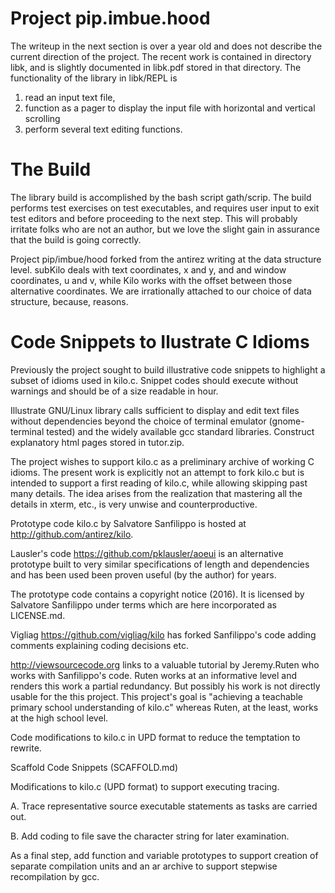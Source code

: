 # Project pip.imbue.hood 

  The writeup in the next section 
  is over a year old and does not describe the current 
  direction of the project. The recent work is contained in 
  directory libk, and is slightly documented in libk.pdf stored in
  that directory. The functionality of the library in libk/REPL is
  1) read an input text file, 
  2) function as a pager to display the  input file with horizontal 
and vertical scrolling 
  3) perform several text editing functions. 

# The Build

  The library build is accomplished by the bash script gath/scrip. The
  build performs test exercises on test executables, and requires user
  input to exit test editors and before proceeding to the next step. This 
  will probably irritate folks who are not an author, but we love the slight 
  gain in assurance that the build is going correctly. 

  Project pip/imbue/hood forked from the antirez writing at the data
  structure level. subKilo deals with text coordinates, x and y, and
  and window coordinates, u and v, while Kilo works with the offset 
  between those alternative coordinates.  We are irrationally attached
  to our choice of data structure, because, reasons.

# Code Snippets to Ilustrate C Idioms 

  Previously the project sought to
  build illustrative code snippets to highlight a subset of idioms
  used in kilo.c. Snippet codes should execute without warnings and
  should be of a size readable in hour. 

  Illustrate GNU/Linux library calls sufficient to 
  display and edit text files without dependencies beyond the choice 
  of terminal emulator (gnome-terminal tested) and the widely available
  gcc standard libraries. Construct explanatory html pages stored in 
  tutor.zip.

  The project wishes to support kilo.c as a preliminary archive of 
  working C idioms. The present work is explicitly not an attempt to 
  fork kilo.c but is intended to support a first reading of kilo.c, 
  while allowing skipping past many details. The idea arises from
  the realization that mastering all the details in xterm, etc., is
  very unwise and counterproductive. 

  Prototype code kilo.c by Salvatore Sanfilippo is hosted at
  http://github.com/antirez/kilo.

  Lausler's code https://github.com/pklausler/aoeui is an alternative
  prototype built to very similar specifications of length and
  dependencies and has been used been proven useful (by the author)
  for years. 

  The prototype code contains a copyright notice (2016). It is 
  licensed by Salvatore Sanfilippo under terms which are here 
  incorporated as LICENSE.md. 

  Vigliag https://github.com/vigliag/kilo has forked Sanfilippo's code 
  adding comments explaining coding decisions etc.

  http://viewsourcecode.org links to a valuable tutorial by Jeremy.Ruten
  who works with Sanfilippo's code. Ruten works at an informative level and 
  renders this work a partial redundancy. But possibly his work is 
  not directly usable for the this project. This project's
  goal is "achieving a teachable primary school understanding of kilo.c"
  whereas Ruten, at the least, works at the high school level.
  
  Code modifications to kilo.c in UPD format to reduce the temptation to 
  rewrite.

  Scaffold Code Snippets (SCAFFOLD.md)

  Modifications to kilo.c (UPD format) to support executing tracing.
  
  A. Trace representative source executable statements as tasks are
     carried out.

  B. Add coding to file save the character string for later examination. 

  As a final step, add function and variable prototypes to support creation of
  separate compilation units and an ar archive to support stepwise recompilation
  by gcc.

